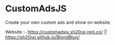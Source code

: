 # CustomAdsJS
Create your own custom ads and show on website

Website :- https://customadsjs.sh20raj.repl.co/ ||  https://sh20raj.github.io/BlondBtun/